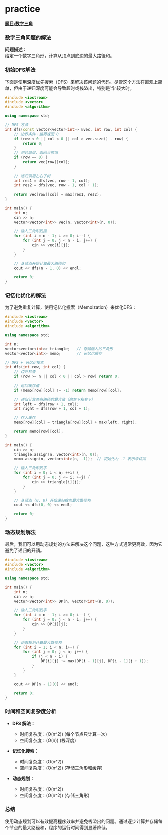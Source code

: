 # practice



[**题目:数字三角**](https://icpc.upc.edu.cn/problem.php?cid=2982&pid=0)

### 数字三角问题的解法

**问题描述：**  
给定一个数字三角形，计算从顶点到底边的最大路径和。

### 初始DFS解法

下面是使用深度优先搜索（DFS）来解决该问题的代码。尽管这个方法在直观上简单，但由于递归深度可能会导致超时或栈溢出，特别是当`n`较大时。

```cpp
#include <iostream>
#include <vector>
#include <algorithm>

using namespace std;

// DFS 方法
int dfs(const vector<vector<int>> &vec, int row, int col) {
    // 边界条件：越界返回 0
    if (row < 0 || col < 0 || col > vec.size() - row) {
        return 0;
    }
    // 到达底层，返回当前值
    if (row == 0) {
        return vec[row][col];
    }
    
    // 递归调用左右子树
    int res1 = dfs(vec, row - 1, col);
    int res2 = dfs(vec, row - 1, col + 1);
    
    return vec[row][col] + max(res1, res2);
}

int main() {
    int n;
    cin >> n;
    vector<vector<int>> vec(n, vector<int>(n, 0));

    // 输入三角形数据
    for (int i = n - 1; i >= 0; i--) {
        for (int j = 0; j < n - i; j++) {
            cin >> vec[i][j];
        }
    }

    // 从顶点开始计算最大路径和
    cout << dfs(n - 1, 0) << endl;

    return 0;
}
```

### 记忆化优化的解法

为了避免重复计算，使用记忆化搜索（Memoization）来优化DFS：

```cpp
#include <iostream>
#include <vector>
#include <algorithm>

using namespace std;

int n;
vector<vector<int>> triangle;   // 存储输入的三角形
vector<vector<int>> memo;       // 记忆化缓存

// DFS + 记忆化搜索
int dfs(int row, int col) {
    // 边界检查
    if (row >= n || col < 0 || col > row) return 0;
    
    // 返回缓存值
    if (memo[row][col] != -1) return memo[row][col];

    // 递归计算两条路径的最大值（向左下和右下）
    int left = dfs(row + 1, col);
    int right = dfs(row + 1, col + 1);

    // 存入缓存
    memo[row][col] = triangle[row][col] + max(left, right);

    return memo[row][col];
}

int main() {
    cin >> n;
    triangle.assign(n, vector<int>(n, 0));
    memo.assign(n, vector<int>(n, -1));  // 初始化为 -1 表示未访问

    // 输入三角形数字
    for (int i = 0; i < n; ++i) {
        for (int j = 0; j <= i; ++j) {
            cin >> triangle[i][j];
        }
    }

    // 从顶点 (0, 0) 开始递归搜索最大路径和
    cout << dfs(0, 0) << endl;

    return 0;
}
```

### 动态规划解法

最后，我们可以用动态规划的方法来解决这个问题，这种方式通常更高效，因为它避免了递归的开销。

```cpp
#include <iostream>
#include <vector>
#include <algorithm>

using namespace std;

int main() {
    int n;
    cin >> n;
    vector<vector<int>> DP(n, vector<int>(n, 0));

    // 输入三角形数字
    for (int i = n - 1; i >= 0; i--) {
        for (int j = 0; j < n - i; j++) {
            cin >> DP[i][j];
        }
    }

    // 动态规划计算最大路径和
    for (int i = 1; i < n; i++) {
        for (int j = 0; j < n; j++) {
            if (j < n - i) {
                DP[i][j] += max(DP[i - 1][j], DP[i - 1][j + 1]);
            }
        }
    }

    cout << DP[n - 1][0] << endl;

    return 0;
}
```

### 时间和空间复杂度分析

- **DFS 解法：** 
  - 时间复杂度：\(O(n^2)\)  (每个节点只计算一次)
  - 空间复杂度：\(O(n)\) (栈深度)

- **记忆化搜索：**
  - 时间复杂度：\(O(n^2)\)
  - 空间复杂度：\(O(n^2)\) (存储三角形和缓存)

- **动态规划：**
  - 时间复杂度：\(O(n^2)\)
  - 空间复杂度：\(O(n^2)\) (存储三角形)

### 总结

使用动态规划可以有效提高程序效率并避免栈溢出的问题。通过逐步计算并存储每个节点的最大路径和，程序的运行时间得到显著降低。